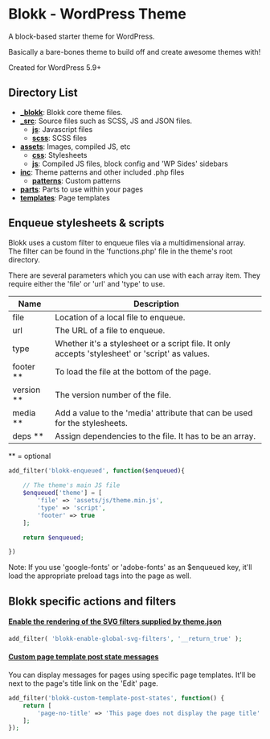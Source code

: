 # Blokk - WordPress Theme
A block-based starter theme for WordPress.

Basically a bare-bones theme to build off and create awesome themes with!

Created for WordPress 5.9+

## Directory List
- **<u>_blokk</u>**: Blokk core theme files.
- **<u>_src</u>**: Source files such as SCSS, JS and JSON files.
    - **<u>js</u>**: Javascript files
    - **<u>scss</u>**: SCSS files
- **<u>assets</u>**: Images, compiled JS, etc
    - **<u>css</u>**: Stylesheets
    - **<u>js</u>**: Compiled JS files, block config and 'WP Sides' sidebars
- **<u>inc</u>**: Theme patterns and other included .php files
    - **<u>patterns</u>**: Custom patterns
- **<u>parts</u>**: Parts to use within your pages
- **<u>templates</u>**: Page templates

## Enqueue stylesheets & scripts
Blokk uses a custom filter to enqueue files via a multidimensional array.<br />
The filter can be found in the 'functions.php' file in the theme's root directory.

There are several parameters which you can use with each array item. They require either the 'file' or 'url' and 'type' to use.

Name | Description
--|--
file | Location of a local file to enqueue.
url | The URL of a file to enqueue.
type | Whether it's a stylesheet or a script file. It only accepts 'stylesheet' or 'script' as values.
footer ** | To load the file at the bottom of the page.
version ** | The version number of the file.
media ** | Add a value to the 'media' attribute that can be used for the stylesheets.
deps ** | Assign dependencies to the file. It has to be an array.

** = optional

```php
add_filter('blokk-enqueued', function($enqueued){
    
    // The theme's main JS file
    $enqueued['theme'] = [
        'file' => 'assets/js/theme.min.js',
        'type' => 'script',
        'footer' => true
    ];

    return $enqueued;

})

```
Note: If you use 'google-fonts' or 'adobe-fonts' as an $enqueued key, it'll load the appropriate preload tags into the page as well.

## Blokk specific actions and filters

#### <u>Enable the rendering of the SVG filters supplied by theme.json</u>
```php
add_filter( 'blokk-enable-global-svg-filters', '__return_true' );
```

#### <u>Custom page template post state messages</u>

You can display messages for pages using specific page templates. It'll be next to the page's title link on the 'Edit' page.

```php
add_filter('blokk-custom-template-post-states', function() {
    return [
        'page-no-title' => 'This page does not display the page title'
    ];
});
```